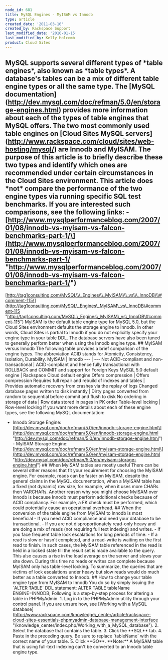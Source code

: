```yaml
---
node_id: 681
title: MySQL Engines - MyISAM vs Innodb
type: article
created_date: '2011-03-16'
created_by: Rackspace Support
last_modified_date: '2016-01-15'
last_modified_by: Kelly Holcomb
product: Cloud Sites
---
```


MySQL supports several different types of \*table engines\*, also known
as \*table types\*. A database's tables can be a mix of different table
engine types or all the same type. The \[MySQL
documentation\](http://dev.mysql.com/doc/refman/5.0/en/storage-engines.html)
provides more information about each of the types of table engines that
MySQL offers. The two most commonly used table engines on \[Cloud Sites
MySQL servers\](http://www.rackspace.com/cloud/sites/web-hosting/mysql/)
are Innodb and MyISAM. The purpose of this article is to briefly
describe these two types and identify which ones are recommended under
certain circumstances in the Cloud Sites environment. This article does
\*not\* compare the performance of the two engine types via running
specific SQL test benchmarks. If you are interested such comparisons,
see the following links: -
\[http://www.mysqlperformanceblog.com/2007/01/08/innodb-vs-myisam-vs-falcon-benchmarks-part-1/\](http://www.mysqlperformanceblog.com/2007/01/08/innodb-vs-myisam-vs-falcon-benchmarks-part-1/
"http://www.mysqlperformanceblog.com/2007/01/08/innodb-vs-myisam-vs-falcon-benchmarks-part-1/")
-
\[http://tag1consulting.com/MySQL\\\_Engines\\\_MyISAM\\\_vs\\\_InnoDB\\\#comment-115\](http://tag1consulting.com/MySQL\_Engines\_MyISAM\_vs\_InnoDB\#comment-115
"http://tag1consulting.com/MySQL\_Engines\_MyISAM\_vs\_InnoDB\#comment-115")
MyISAM is the default table engine type for MySQL 5.0, but the Cloud
Sites environment defaults the storage engine to Innodb. In other words,
Cloud Sites is partial to Innodb if you do not explicitly specify your
engine type in your table DDL. The database servers have also been tuned
to generally perform better when using the Innodb engine type. \#\#
MyISAM versus Innodb The following table provides a brief comparison of
the engine types. The abbreviation ACID stands for Atomicity,
Consistency, Isolation, Durability. MyISAM | Innodb --- | --- Not
ACID-compliant and non-transactional | ACID-compliant and hence fully
transactional with ROLLBACK and COMMIT and support for Foreign Keys
MySQL 5.0 default engine | Rackspace Cloud default engine Offers
compression | Offers compression Requires full repair and rebuild of
indexes and tables | Provides automatic recovery from crashes via the
replay of logs Changed database pages written to disk instantly | Dirty
pages converted from random to sequential before commit and flush to
disk No ordering in storage of data | Row data stored in pages in PK
order Table-level locking | Row-level locking If you want more details
about each of these engine types, see the following MySQL documentation:
- Innodb Storage Engine:
\[http://dev.mysql.com/doc/refman/5.0/en/innodb-storage-engine.html\](http://dev.mysql.com/doc/refman/5.0/en/innodb-storage-engine.html
"http://dev.mysql.com/doc/refman/5.0/en/innodb-storage-engine.html") -
MyISAM Storage Engine:
\[http://dev.mysql.com/doc/refman/5.0/en/myisam-storage-engine.html\](http://dev.mysql.com/doc/refman/5.0/en/myisam-storage-engine.html
"http://dev.mysql.com/doc/refman/5.0/en/myisam-storage-engine.html")
\#\# When MyISAM tables are mostly useful There can be several other
reasons that fit your requirement for choosing the MyISAM engine. For
example, reads can be faster on MyISAM, despite the general claims in
the MySQL documentation, when a MyISAM table has a fixed (not dynamic)
row size, for example, when it uses more CHARs then VARCHARs. Another
reason why you might choose MyISAM over Innodb is because Innodb must
perform additional checks because of ACID compliancy. For example, a FK
check must be performed, which could potentially cause an operational
overhead. \#\# When the conversion of the table engine from MyISAM to
Innodb is most beneficial - If you need ACID compliance and need your
database to be transactional. - If you are not disproportionately
read-only heavy and are doing a mix of reads (not requiring full text
indexing) and writes. - If you face frequent table lock escalations for
long periods of time. - If a read is slow or hasn't completed, and a
read-write is waiting on the first read to finish. In such cases, the
MyISAM table referenced in the read is held in a locked state till the
result set is made available to the query. This also causes a rise in
the load average on the server and slows your site down. During this
time no reads or writes can complete because MyISAM only has table-level
locking. To summarize, the queries that are victims of lock escalations
under heavy but slow reads would do much better as a table converted to
Innodb. \#\# How to change your table engine type from MyISAM to Innodb
You do so by simply issuing the \`ALTER TABLE\` DDL statement: ALTER
TABLE tableName ENGINE=INNODB; Following is a step-by-step process for
altering a table in PHPMyAdmin. 1. Log in to the PHPMyAdmin utility
through your control panel. If you are unsure how, see \[Working with a
MySQL
database\](http://www.rackspace.com/knowledge\_center/article/rackspace-cloud-sites-essentials-phpmyadmin-database-management-interface
"/knowledge\_center/index.php/Working\_with\_a\_MySQL\_database"). 2.
Select the database that contains the table. 3. Click the \*\*SQL\*\*
tab. 4. Paste in the preceding query. Be sure to replace \`tableName\`
with the correct name of your table. 5. Click \*\*GO\*\*. \*\*Note:\*\*
A MyISAM table that is using full-text indexing can't be converted to an
Innodb table engine type.


